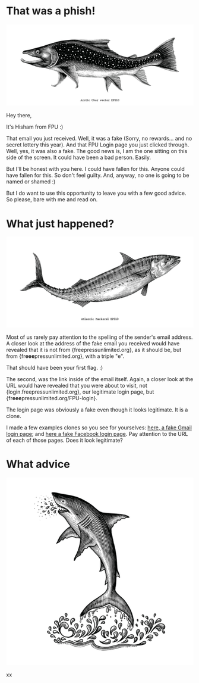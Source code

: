 # That was a phish!
![](media/pictures/Char.jpg)

Hey there,

It's Hisham from FPU :)

That email you just received. Well, it was a fake (Sorry, no rewards... and no secret lottery this year). And that FPU Login page you just clicked through. Well, yes, it was also a fake. The good news is, I am the one sitting on this side of the screen. It could have been a bad person. Easily.

But I'll be honest with you here. I could have fallen for this. Anyone could have fallen for this. So don't feel guilty. And, anyway, no one is going to be named or shamed :)

But I do want to use this opportunity to leave you with a few good advice. So please, bare with me and read on.

# What just happened?
![](media/pictures/Mackerel.jpg)

Most of us rarely pay attention to the spelling of the sender's email address. A closer look at the address of the fake email you received would have revealed that it is not from {freepressunlimited.org}, as it should be, but from {fr**eee**pressunlimited.org}, with a triple "e".

That should have been your first flag. :)

The second, was the link inside of the email itself. Again, a closer look at the URL would have revealed that you were about to visit, not {login.freepressunlimited.org}, our legitimate login page, but {fr**eee**pressunlimited.org/FPU-login}. 

The login page was obviously a fake even though it looks legitimate. It is a clone.

I made a few examples clones so you see for yourselves: [here, a fake Gmail login page](https://almiraat.github.io/goFPU/Gmail.login/); and [here a fake Facebook login page](https://almiraat.github.io/goFPU/Facebook/). Pay attention to the URL of each of those pages. Does it look legitimate?

# What advice
![](media/pictures/standng_shark.jpg)

xx
